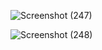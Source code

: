 
![Screenshot (247)](https://user-images.githubusercontent.com/105300437/198875131-fc32f3b1-cf78-41b0-aee3-884598a635e5.png)

![Screenshot (248)](https://user-images.githubusercontent.com/105300437/198886347-f80f5de3-418a-48ab-8e19-616774af4fc3.png)
